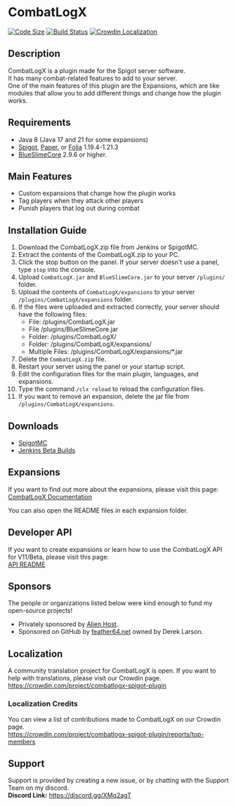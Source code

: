# CombatLogX

[![Code Size](https://img.shields.io/github/languages/code-size/SirBlobman/CombatLogX)](https://github.com/SirBlobman/CombatLogX/)
[![Build Status](https://jenkins.sirblobman.xyz/job/SirBlobman/job/CombatLogX/job/main/badge/icon)](https://jenkins.sirblobman.xyz/job/SirBlobman/job/CombatLogX/)
[![Crowdin Localization](https://badges.crowdin.net/combatlogx-spigot-plugin/localized.svg)](https://crowdin.com/project/combatlogx-spigot-plugin)

## Description

CombatLogX is a plugin made for the Spigot server software.  
It has many combat-related features to add to your server.  
One of the main features of this plugin are the Expansions, which are like modules that allow you to add different
things and change how the plugin works.

## Requirements

- Java 8 (Java 17 and 21 for some expansions)
- [Spigot](https://spigotmc.org/), [Paper](https://papermc.io/download/paper), or [Folia](https://papermc.io/software/folia) 1.19.4-1.21.3
- [BlueSlimeCore](https://hangar.papermc.io/SirBlobman/BlueSlimeCore) 2.9.6 or higher.

## Main Features

- Custom expansions that change how the plugin works
- Tag players when they attack other players
- Punish players that log out during combat

## Installation Guide

1. Download the CombatLogX.zip file from Jenkins or SpigotMC.
2. Extract the contents of the CombatLogX.zip to your PC.
3. Click the stop button on the panel. If your server doesn't use a panel, type `stop` into the console.
4. Upload `CombatLogX.jar` and `BlueSlimeCore.jar` to your server `/plugins/` folder.
5. Upload the contents of `CombatLogX/expansions` to your server `/plugins/CombatLogX/expansions` folder.
6. If the files were uploaded and extracted correctly, your server should have the following files:
    - File: /plugins/CombatLogX.jar
    - File /plugins/BlueSlimeCore.jar
    - Folder: /plugins/CombatLogX/
    - Folder: /plugins/CombatLogX/expansions/
    - Multiple Files: /plugins/CombatLogX/expansions/*.jar
7. Delete the `CombatLogX.zip` file.
8. Restart your server using the panel or your startup script.
9. Edit the configuration files for the main plugin, languages, and expansions.
10. Type the command `/clx reload` to reload the configuration files.
11. If you want to remove an expansion, delete the jar file from `/plugins/CombatLogX/expansions`.

## Downloads

- [SpigotMC](https://www.spigotmc.org/resources/31689/)
- [Jenkins Beta Builds](https://jenkins.sirblobman.xyz/job/SirBlobman/job/CombatLogX/job/main/)

## Expansions

If you want to find out more about the expansions, please visit this page:  
[CombatLogX Documentation](https://www.spigotmc.org/resources/combatlogx.31689/field?field=documentation)

You can also open the README files in each expansion folder.

## Developer API

If you want to create expansions or learn how to use the CombatLogX API for V11/Beta, please visit this page:  
[API README](api/README.MD)

## Sponsors

The people or organizations listed below were kind enough to fund my open-source projects!

- Privately sponsored by [Alien Host](https://alienhost.net).
- Sponsored on GitHub by [feather64.net](https://feather64.net) owned by Derek Larson.

## Localization

A community translation project for CombatLogX is open.
If you want to help with translations, please visit our Crowdin page.   
<https://crowdin.com/project/combatlogx-spigot-plugin>

### Localization Credits

You can view a list of contributions made to CombatLogX on our Crowdin page.   
<https://crowdin.com/project/combatlogx-spigot-plugin/reports/top-members>

## Support

Support is provided by creating a new issue, or by chatting with the Support Team on my discord.  
**Discord Link:** <https://discord.gg/XMq2agT>
